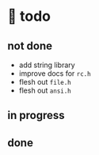 # 📃 todo

## not done

- add string library
- improve docs for `rc.h`
- flesh out `file.h`
- flesh out `ansi.h`

## in progress

## done

